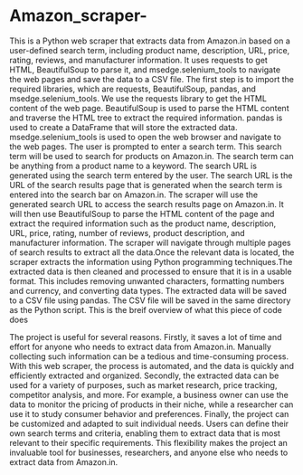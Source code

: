 # Amazon_scraper-
This is a Python web scraper that extracts data from Amazon.in based on a user-defined search term, including product name, description, URL, price, rating, reviews, and manufacturer information. It uses requests to get HTML, BeautifulSoup to parse it, and msedge.selenium_tools to navigate the web pages and save the data to a CSV file.
The first step is to import the required libraries, which are requests, BeautifulSoup, pandas, and msedge.selenium_tools. We use the requests library to get the HTML content of the web page. BeautifulSoup is used to parse the HTML content and traverse the HTML tree to extract the required information. pandas is used to create a DataFrame that will store the extracted data. msedge.selenium_tools is used to open the web browser and navigate to the web pages.
The user is prompted to enter a search term. This search term will be used to search for products on Amazon.in. The search term can be anything from a product name to a keyword.
The search URL is generated using the search term entered by the user. The search URL is the URL of the search results page that is generated when the search term is entered into the search bar on Amazon.in.
The scraper will use the generated search URL to access the search results page on Amazon.in. It will then use BeautifulSoup to parse the HTML content of the page and extract the required information such as the product name, description, URL, price, rating, number of reviews, product description, and manufacturer information. The scraper will navigate through multiple pages of search results to extract all the data.Once the relevant data is located, the scraper extracts the information using Python programming techniques.The extracted data is then cleaned and processed to ensure that it is in a usable format. This includes removing unwanted characters, formatting numbers and currency, and converting data types.
The extracted data will be saved to a CSV file using pandas. The CSV file will be saved in the same directory as the Python script.
This is the breif overview of what this piece of code does


The project is useful for several reasons. Firstly, it saves a lot of time and effort for anyone who needs to extract data from Amazon.in. Manually collecting such information can be a tedious and time-consuming process. With this web scraper, the process is automated, and the data is quickly and efficiently extracted and organized.
Secondly, the extracted data can be used for a variety of purposes, such as market research, price tracking, competitor analysis, and more. For example, a business owner can use the data to monitor the pricing of products in their niche, while a researcher can use it to study consumer behavior and preferences.
Finally, the project can be customized and adapted to suit individual needs. Users can define their own search terms and criteria, enabling them to extract data that is most relevant to their specific requirements. This flexibility makes the project an invaluable tool for businesses, researchers, and anyone else who needs to extract data from Amazon.in.
